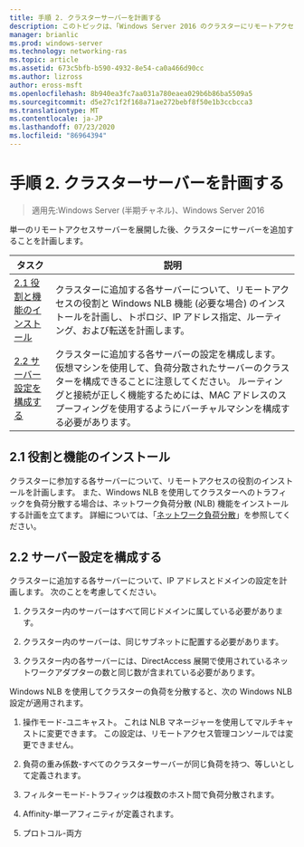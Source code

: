 ```yaml
---
title: 手順 2. クラスターサーバーを計画する
description: このトピックは、「Windows Server 2016 のクラスターにリモートアクセスを展開する」の一部です。
manager: brianlic
ms.prod: windows-server
ms.technology: networking-ras
ms.topic: article
ms.assetid: 673c5bfb-b590-4932-8e54-ca0a466d90cc
ms.author: lizross
author: eross-msft
ms.openlocfilehash: 8b940ea3fc7aa031a780eaea029b6b86ba5509a5
ms.sourcegitcommit: d5e27c1f2f168a71ae272bebf8f50e1b3ccbcca3
ms.translationtype: MT
ms.contentlocale: ja-JP
ms.lasthandoff: 07/23/2020
ms.locfileid: "86964394"
---
```

# <a name="step-2-plan-cluster-servers"></a>手順 2. クラスターサーバーを計画する

>適用先:Windows Server (半期チャネル)、Windows Server 2016

単一のリモートアクセスサーバーを展開した後、クラスターにサーバーを追加することを計画します。  
  
|タスク|説明|  
|----|--------|  
|[2.1 役割と機能のインストール](#BKMK_Install)|クラスターに追加する各サーバーについて、リモートアクセスの役割と Windows NLB 機能 (必要な場合) のインストールを計画し、トポロジ、IP アドレス指定、ルーティング、および転送を計画します。|  
|[2.2 サーバー設定を構成する](#BKMK_Config)|クラスターに追加する各サーバーの設定を構成します。 仮想マシンを使用して、負荷分散されたサーバーのクラスターを構成できることに注意してください。 ルーティングと接続が正しく機能するためには、MAC アドレスのスプーフィングを使用するようにバーチャルマシンを構成する必要があります。|  
  
## <a name="21-installing-roles-and-features"></a><a name="BKMK_Install"></a>2.1 役割と機能のインストール  
クラスターに参加する各サーバーについて、リモートアクセスの役割のインストールを計画します。 また、Windows NLB を使用してクラスターへのトラフィックを負荷分散する場合は、ネットワーク負荷分散 (NLB) 機能をインストールする計画を立てます。 詳細については、「[ネットワーク負荷分散](../../../../../networking/technologies/network-load-balancing.md)」を参照してください。  
  
## <a name="22-configure-server-settings"></a><a name="BKMK_Config"></a>2.2 サーバー設定を構成する  
クラスターに追加する各サーバーについて、IP アドレスとドメインの設定を計画します。 次のことを考慮してください。  
  
1.  クラスター内のサーバーはすべて同じドメインに属している必要があります。  
  
2.  クラスター内のサーバーは、同じサブネットに配置する必要があります。  
  
3.  クラスター内の各サーバーには、DirectAccess 展開で使用されているネットワークアダプターの数と同じ数が含まれている必要があります。  
  
Windows NLB を使用してクラスターの負荷を分散すると、次の Windows NLB 設定が適用されます。  
  
1.  操作モード-ユニキャスト。 これは NLB マネージャーを使用してマルチキャストに変更できます。 この設定は、リモートアクセス管理コンソールでは変更できません。  
  
2.  負荷の重み係数-すべてのクラスターサーバーが同じ負荷を持つ、等しいとして定義されます。  
  
3.  フィルターモード-トラフィックは複数のホスト間で負荷分散されます。  
  
4.  Affinity-単一アフィニティが定義されます。  
  
5.  プロトコル-両方  
